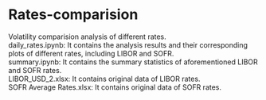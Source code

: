 # Rates-comparision
Volatility comparision analysis of different rates.<br>
daily_rates.ipynb: It contains the analysis results and their corresponding plots of different rates, including LIBOR and SOFR.<br>
summary.ipynb: It contains the summary statistics of aforementioned LIBOR and SOFR rates.<br>
LIBOR_USD_2.xlsx: It contains original data of LIBOR rates.<br>
SOFR Average Rates.xlsx: It contains original data of SOFR rates.<br>
